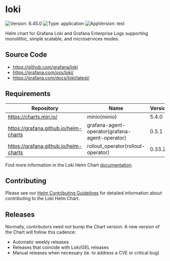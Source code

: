 # loki

![Version: 6.45.0](https://img.shields.io/badge/Version-6.45.0-informational?style=flat-square) ![Type: application](https://img.shields.io/badge/Type-application-informational?style=flat-square) ![AppVersion: test](https://img.shields.io/badge/AppVersion-test-informational?style=flat-square)

Helm chart for Grafana Loki and Grafana Enterprise Logs supporting monolithic, simple scalable, and microservices modes.

## Source Code

* <https://github.com/grafana/loki>
* <https://grafana.com/oss/loki/>
* <https://grafana.com/docs/loki/latest/>

## Requirements

| Repository | Name | Version |
|------------|------|---------|
| https://charts.min.io/ | minio(minio) | 5.4.0 |
| https://grafana.github.io/helm-charts | grafana-agent-operator(grafana-agent-operator) | 0.5.1 |
| https://grafana.github.io/helm-charts | rollout_operator(rollout-operator) | 0.33.2 |

Find more information in the Loki Helm Chart [documentation](https://grafana.com/docs/loki/latest/setup/install/helm/).

## Contributing

Please see our [Helm Contributing Guidelines](./CONTRIBUTING.md) for detailed information about contributing to the Loki Helm Chart.

## Releases

Normally, contributors need _not_ bump the Chart version. A new version of the Chart will follow this cadence:
- Automatic weekly releases
- Releases that coincide with Loki/GEL releases
- Manual releases when necessary (ie. to address a CVE or critical bug)
